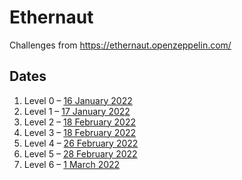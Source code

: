 # Ethernaut

Challenges from https://ethernaut.openzeppelin.com/

## Dates

1. Level 0 – [16 January 2022](https://rinkeby.etherscan.io/tx/0xce62ffc04dea12a62e225636fff954c2b87ecf76954d7756448d0d23d4731412)
1. Level 1 – [17 January 2022](https://rinkeby.etherscan.io/tx/0xb5af954d492e00ab892053e643a20faf65a4191f20456e2dc04346b3692530a3)
1. Level 2 – [18 February 2022](https://rinkeby.etherscan.io/tx/0x773d0eb0b98732cce18908d5c675a3d8ecdafb2285e46d15e729912053cf1e85)
1. Level 3 – [18 February 2022](https://rinkeby.etherscan.io/tx/0xb9311b0ac8d80db2876782783243a1dd69648457d800d1eac9862d2211eadf52)
1. Level 4 – [26 February 2022](https://rinkeby.etherscan.io/tx/0xf93bb7dd862d3ad7fa2e3f8fbbda2a45776217912704ac39a4d9b13e2174ef79)
1. Level 5 – [28 February 2022](https://rinkeby.etherscan.io/tx/0xd88f4d71518a259c241f8512aca5699a2bea664ec96dc26a5bf5c232df03b3c2)
1. Level 6 – [1 March 2022](https://rinkeby.etherscan.io/tx/0x596ee6f1190b961ed7498f249cd69579b2578c5e24dd0c18dd5a99bc2f4fb28c)
